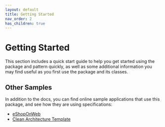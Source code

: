 ```yaml
---
layout: default
title: Getting Started
nav_order: 2
has_children: true
---
```


# Getting Started

This section includes a quick start guide to help you get started using the package and pattern quickly, as well as some additional information you may find useful as you first use the package and its classes.

## Other Samples

In addition to the docs, you can find online sample applications that use this package, and see how they are using specifications:

- [eShopOnWeb](https://github.com/dotnet-architecture/eShopOnWeb)
- [Clean Architecture Template](https://github.com/ardalis/CleanArchitecture)

